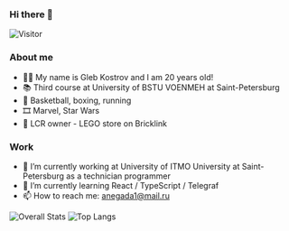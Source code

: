 ### Hi there 👋

![Visitor](https://visitor-badge.laobi.icu/badge?page_id=username.GlebVarVar)

### About me
- 🙋‍♂️ My name is Gleb Kostrov and I am 20 years old!
- 📚 Third course at University of BSTU VOENMEH at Saint-Petersburg
- 🏀 Basketball, boxing, running
- 🎞️ Marvel, Star Wars
- 🧱 LCR owner - LEGO store on Bricklink

### Work
- 🔭 I’m currently working at University of ITMO University at Saint-Petersburg as a technician programmer
- 🌱 I’m currently learning React / TypeScript / Telegraf
- 📫 How to reach me: anegada1@mail.ru


![Overall Stats](https://github-readme-stats.vercel.app/api?username=GlebVarVar&count_private=true&show_icons=true&hide=contribs)
![Top Langs](https://github-readme-stats.vercel.app/api/top-langs/?username=GlebVarVar&layout=compact&hide=Python)




